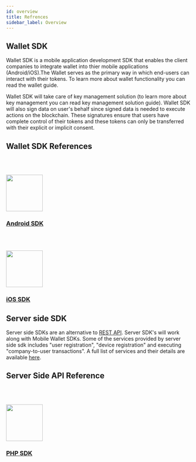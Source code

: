 ```yaml
---
id: overview
title: Refrences
sidebar_label: Overview
---
```



## Wallet SDK

Wallet SDK is a mobile application development SDK that enables the client companies to integrate wallet into thier mobile applications (Android/iOS).The Wallet serves as the primary way in which end-users can interact with their tokens. To learn more about wallet functionality you can read the wallet guide.


Wallet SDK will take care of key management solution (to learn more about key management you can read key management solution guide). Wallet SDK will also sign data on user's behalf since signed data is needed to execute actions on the blockchain. These signatures ensure that users have complete control of their tokens and these tokens can only be transferred with their explicit or implicit consent.


## Wallet SDK References

<div class="content-blocks">
    <div class="content-block">
        <div class="section-promo">
        <a target="_blank" href="/kyc/docs/sdk/python_sdk/latest/quickstart_guide/">
            <img style="height: 100px;margin-top: 48px;"  class="center-block" src="/platform/docs/sdk/assets/android.png" >
            <h3 class="accent-color text-center">Android SDK</h3>
        </a>
        </div>
    </div>
    <div class="content-block">
        <div class="section-promo">
        <a target="_blank" href="/kyc/docs/sdk/ruby_sdk/latest/quickstart_guide/">
            <img style="height: 100px;margin-top: 48px;"  class="center-block" src="/platform/docs/sdk/assets/xcode-ios.png" >
            <h3 class="accent-color text-center">iOS SDK</h3>
        </a>
        </div>
    </div>
</div>


## Server side SDK

Server side SDKs are an alternative to [REST API](/platform/docs/api/). Server SDK's will work along with Mobile Wallet SDKs. Some of the services provided by server side sdk includes "user registration", "device registration" and executing "company-to-user transactions". A full list of services and their details are available [here](/platform/docs/api/).


## Server Side API Reference

<div class="content-blocks">

<div class="content-block">
    <div class="section-promo">
       <a target="_blank" href="/platform/docs/sdk/server-side-sdks/php/latest/quickstart_guide/">
        <img style="height: 100px;margin-top: 48px;"  class="center-block" src="/platform/docs/sdk/assets/php.png">
        <h3 class="accent-color text-center">PHP SDK</h3>
      </a>
    </div>
  </div>
  
  <!-- <div class="content-block">
    <div class="section-promo">
       <a target="_blank" href="/kyc/docs/sdk/ruby_sdk/latest/quickstart_guide/">
        <img style="height: 100px;margin-top: 48px;"  class="center-block" src="/kyc/docs/sdk/assets/icons/ruby.png" >
        <h3 class="accent-color text-center">Ruby SDK</h3>
      </a>
    </div>
  </div>

  <div class="content-block">
    <div class="section-promo">
       <a target="_blank" href="/kyc/docs/sdk/nodejs_sdk/latest/quickstart_guide/">
        <img style="height: 100px;margin-top: 48px;"  class="center-block" src="/kyc/docs/sdk/assets/icons/nodejs.png" >
        <h3 class="accent-color text-center">Node.js SDK</h3>
      </a>
    </div>
  </div>

  <div class="content-block">
    <div class="section-promo">
       <a target="_blank" href="/kyc/docs/sdk/java_sdk/latest/quickstart_guide/">
        <img style="height: 100px;margin-top: 48px;"  class="center-block" src="/kyc/docs/sdk/assets/icons/java.png" >
        <h3 class="accent-color text-center">Java SDK</h3>
      </a>
    </div>
  </div> -->
  
</div>

